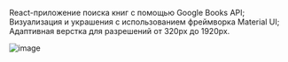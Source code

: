 React-приложение поиска книг с помощью Google Books API; 
Визуализация и украшения с использованием фреймворка Material UI; 
Адаптивная верстка для разрешений от 320px до 1920px.

![image](https://github.com/carina-bugaga/book-library/assets/98953836/277a4676-d553-4663-85c1-6464e90c1503)
